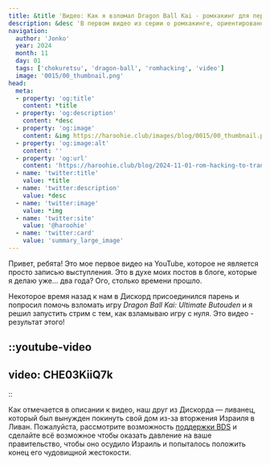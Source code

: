 ```yaml
---
title: &title 'Видео: Как я взломал Dragon Ball Kai - ромхакинг для перевода видеоигр'
description: &desc 'В первом видео из серии о ромхакинге, ориентированном на перевод, Джонко выпускает новое видео о взломе Dragon Ball Kai, чтобы его можно было перевести!'
navigation:
  author: 'Jonko'
  year: 2024
  month: 11
  day: 01
  tags: ['chokuretsu', 'dragon-ball', 'romhacking', 'video']
  image: '0015/00_thumbnail.png'
head:
  meta:
  - property: 'og:title'
    content: *title
  - property: 'og:description'
    content: *desc
  - property: 'og:image'
    content: &img https://haroohie.club/images/blog/0015/00_thumbnail.png
  - property: 'og:image:alt'
    content: ''
  - property: 'og:url'
    content: 'https://haroohie.club/blog/2024-11-01-rom-hacking-to-translate-dbk'
  - name: 'twitter:title'
    value: *title
  - name: 'twitter:description'
    value: *desc
  - name: 'twitter:image'
    value: *img
  - name: 'twitter:site'
    value: '@haroohie'
  - name: 'twitter:card'
    value: 'summary_large_image'
---
```


Привет, ребята! Это мое первое видео на YouTube, которое не является просто записью выступления. Это в духе моих постов в блоге, которые я делаю уже... два года? Ого, столько времени прошло.

Некоторое время назад к нам в Дискорд присоединился парень и попросил помочь взломать игру *Dragon Ball Kai: Ultimate Butouden* и я решил запустить стрим с тем, как взламываю игру с нуля. Это видео - результат этого!

::youtube-video
----
video: CHE03KiiQ7k
----
::

Как отмечается в описании к видео, наш друг из Дискорда — ливанец, который был вынужден покинуть свой дом из-за вторжения Израиля в Ливан. Пожалуйста, рассмотрите возможность [поддержки BDS](https://bdsmovement.net/get-involved/what-to-boycott)
и сделайте всё возможное чтобы оказать давление на ваше правительство, чтобы оно осудило Израиль и попыталось положить конец его чудовищной жестокости.